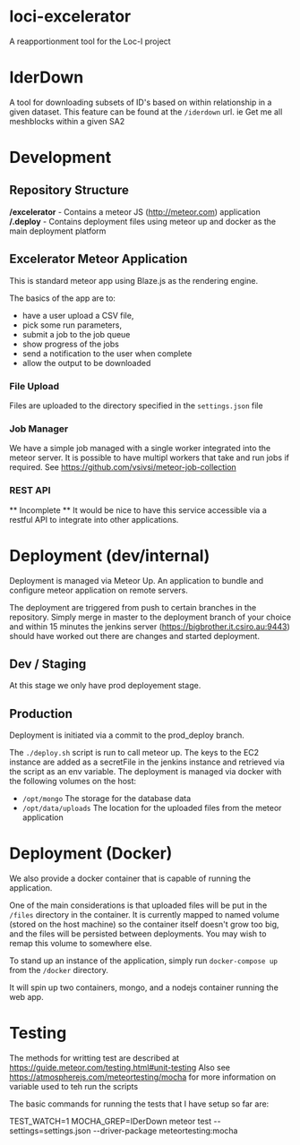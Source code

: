 # loci-excelerator
A reapportionment tool for the Loc-I project

# IderDown
A tool for downloading subsets of ID's based on within relationship in a given dataset. This feature can be found at the `/iderdown` url. ie Get me all meshblocks within a given SA2

# Development
## Repository Structure
**/excelerator** - Contains a meteor JS (http://meteor.com) application
**/.deploy** - Contains deployment files using meteor up and docker as the main deployment platform

## Excelerator Meteor Application
This is standard meteor app using Blaze.js as the rendering engine. 

The basics of the app are to:
- have a user upload a CSV file, 
- pick some run parameters, 
- submit a job to the job queue
- show progress of the jobs
- send a notification to the user when complete
- allow the output to be downloaded

### File Upload
Files are uploaded to the directory specified in the `settings.json` file

### Job Manager
We have a simple job managed with a single worker integrated into the meteor server. It is possible to have multipl workers that take and run jobs if required. See https://github.com/vsivsi/meteor-job-collection

### REST API
** Incomplete ** 
It would be nice to have this service accessible via a restful API to integrate into other applications.

# Deployment (dev/internal)
Deployment is managed via Meteor Up. An application to bundle and configure meteor application on remote servers.

The deployment are triggered from push to certain branches in the repository. Simply merge in master to the deployment branch of your choice and within 15 minutes the jenkins server (https://bigbrother.it.csiro.au:9443) should have worked out there are changes and started deployment.

## Dev / Staging
At this stage we only have prod deployement stage.

## Production
Deployment is initiated via a commit to the prod_deploy branch. 

The `./deploy.sh` script is run to call meteor up.
The keys to the EC2 instance are added as a secretFile in the jenkins instance and retrieved via the script as an env variable.
The deployment is managed via docker with the following volumes on the host:
- `/opt/mongo` The storage for the database data
- `/opt/data/uploads` The location for the uploaded files from the meteor application

# Deployment (Docker)
We also provide a docker container that is capable of running the application.

One of the main considerations is that uploaded files will be put in the `/files` directory in the container. It is currently mapped to named volume (stored on the host machine) so the container itself doesn't grow too big, and the files will be persisted between deployments. You may wish to remap this volume to somewhere else.

To stand up an instance of the application, simply run `docker-compose up` from the `/docker` directory.

It will spin up two containers, mongo, and a nodejs container running the web app.


# Testing 
The methods for writting test are described at https://guide.meteor.com/testing.html#unit-testing
Also see https://atmospherejs.com/meteortesting/mocha for more information on variable used to teh run the scripts

The basic commands for running the tests that I have setup so far are: 

TEST_WATCH=1 MOCHA_GREP=IDerDown meteor test --settings=settings.json --driver-package meteortesting:mocha
